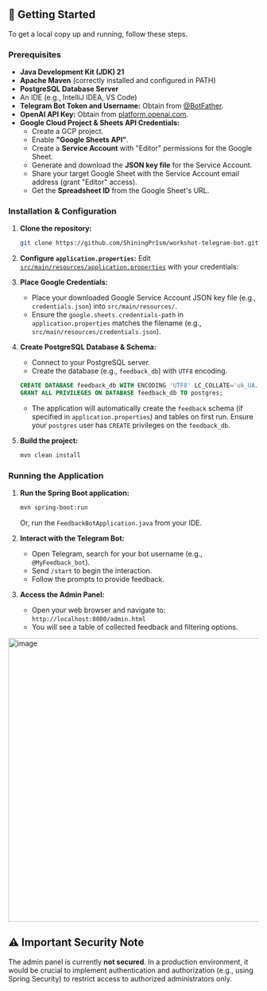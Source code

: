 
## 🚀 Getting Started

To get a local copy up and running, follow these steps.

### Prerequisites

*   **Java Development Kit (JDK) 21**
*   **Apache Maven** (correctly installed and configured in PATH)
*   **PostgreSQL Database Server**
*   An IDE (e.g., IntelliJ IDEA, VS Code)
*   **Telegram Bot Token and Username:** Obtain from [@BotFather](https://t.me/BotFather).
*   **OpenAI API Key:** Obtain from [platform.openai.com](https://platform.openai.com/).
*   **Google Cloud Project & Sheets API Credentials:**
    *   Create a GCP project.
    *   Enable **"Google Sheets API"**.
    *   Create a **Service Account** with "Editor" permissions for the Google Sheet.
    *   Generate and download the **JSON key file** for the Service Account.
    *   Share your target Google Sheet with the Service Account email address (grant "Editor" access).
    *   Get the **Spreadsheet ID** from the Google Sheet's URL.

### Installation & Configuration

1.  **Clone the repository:**
    ```bash
    git clone https://github.com/ShiningPr1sm/workshot-telegram-bot.git
    ```

2.  **Configure `application.properties`:**
    Edit [`src/main/resources/application.properties`](https://github.com/ShiningPr1sm/workshot-telegram-bot/blob/master/src/main/resources/application.properties) with your credentials:

3.  **Place Google Credentials:**
    *   Place your downloaded Google Service Account JSON key file (e.g., `credentials.json`) into `src/main/resources/`.
    *   Ensure the `google.sheets.credentials-path` in `application.properties` matches the filename (e.g., `src/main/resources/credentials.json`).

4.  **Create PostgreSQL Database & Schema:**
    *   Connect to your PostgreSQL server.
    *   Create the database (e.g., `feedback_db`) with `UTF8` encoding.
    ```sql
    CREATE DATABASE feedback_db WITH ENCODING 'UTF8' LC_COLLATE='uk_UA.UTF-8' LC_CTYPE='uk_UA.UTF-8' TEMPLATE=template0;
    GRANT ALL PRIVILEGES ON DATABASE feedback_db TO postgres;
    ```
    *   The application will automatically create the `feedback` schema (if specified in `application.properties`) and tables on first run. Ensure your `postgres` user has `CREATE` privileges on the `feedback_db`.

5.  **Build the project:**
    ```bash
    mvn clean install
    ```

### Running the Application

1.  **Run the Spring Boot application:**
    ```bash
    mvn spring-boot:run
    ```
    Or, run the `FeedbackBotApplication.java` from your IDE.

2.  **Interact with the Telegram Bot:**
    *   Open Telegram, search for your bot username (e.g., `@MyFeedback_bot`).
    *   Send `/start` to begin the interaction.
    *   Follow the prompts to provide feedback.

3.  **Access the Admin Panel:**
    *   Open your web browser and navigate to: `http://localhost:8080/admin.html`
    *   You will see a table of collected feedback and filtering options.

<img width="1275" height="569" alt="image" src="https://github.com/user-attachments/assets/fcb37aac-919a-4dd9-8fd9-014b8ee2e1ba" />


## ⚠️ Important Security Note

The admin panel is currently **not secured**. In a production environment, it would be crucial to implement authentication and authorization (e.g., using Spring Security) to restrict access to authorized administrators only.
